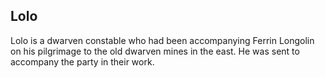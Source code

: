 
## Lolo

Lolo is a dwarven constable who had been accompanying Ferrin Longolin on his
pilgrimage to the old dwarven mines in the east.  He was sent to accompany the
party in their work.

